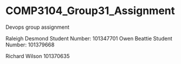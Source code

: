# COMP3104_Group31_Assignment
Devops group assignment

Raleigh Desmond Student Number: 101347701
Owen Beattie Student Number: 101379668

Richard Wilson 101370635
